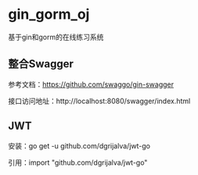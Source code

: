 # gin_gorm_oj
基于gin和gorm的在线练习系统

## 整合Swagger
参考文档：https://github.com/swaggo/gin-swagger

接口访问地址：http://localhost:8080/swagger/index.html

## JWT
安装：go get -u github.com/dgrijalva/jwt-go

引用：import "github.com/dgrijalva/jwt-go"